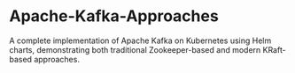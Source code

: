 # Apache-Kafka-Approaches
A complete implementation of Apache Kafka on Kubernetes using Helm charts, demonstrating both traditional Zookeeper-based and modern KRaft-based approaches.
